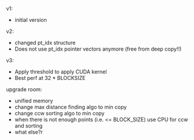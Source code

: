v1:

* initial version

v2:

* changed pt_idx structure
* Does not use pt_idx pointer vectors anymore (free from deep copy!!)

v3:

* Apply threshold to apply CUDA kernel
* Best perf at 32 * BLOCKSIZE

upgrade room:

* unified memory
* change max distance finding algo to min copy
* change ccw sorting algo to min copy
* when there is not enough points (i.e. <= BLOCK_SIZE) use CPU for ccw and sorting
* what else?r
